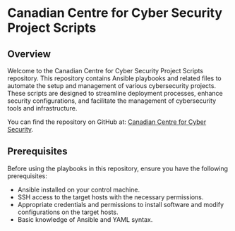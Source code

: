 # Canadian Centre for Cyber Security Project Scripts

## Overview

Welcome to the Canadian Centre for Cyber Security Project Scripts repository. This repository contains Ansible playbooks and related files to automate the setup and management of various cybersecurity projects. These scripts are designed to streamline deployment processes, enhance security configurations, and facilitate the management of cybersecurity tools and infrastructure.

You can find the repository on GitHub at: [Canadian Centre for Cyber Security](https://github.com/CybercentreCanada/).

## Prerequisites

Before using the playbooks in this repository, ensure you have the following prerequisites:

- Ansible installed on your control machine.
- SSH access to the target hosts with the necessary permissions.
- Appropriate credentials and permissions to install software and modify configurations on the target hosts.
- Basic knowledge of Ansible and YAML syntax.
